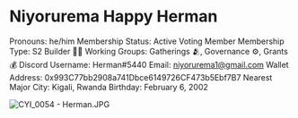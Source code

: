 # Niyorurema Happy Herman

Pronouns: he/him
Membership Status: Active Voting Member
Membership Type: S2 Builder 🧑‍🚀
Working Groups: Gatherings 🫂, Governance ⚙️, Grants 💰
Discord Username: Herman#5440
Email: niyorurema1@gmail.com
Wallet Address: 0x993C77bb2908a741Dbce6149726CF473b5Ebf7B7
Nearest Major City: Kigali,  Rwanda
Birthday: February 6, 2002

![CYI_0054 - Herman.JPG](Niyorurema%20Happy%20Herman%20d55e5eab28c344ba97b164ee90e065fa/CYI_0054_-_Herman.jpg)